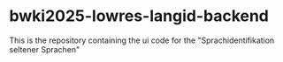 # bwki2025-lowres-langid-backend
This is the repository containing the ui code for the "Sprachidentifikation seltener Sprachen"
